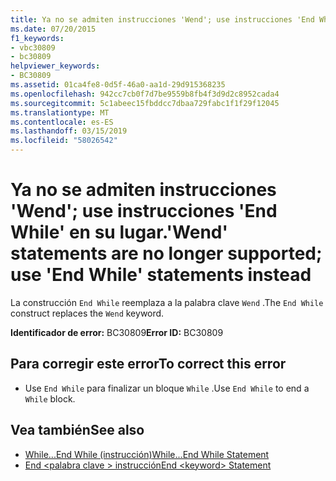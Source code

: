 ```yaml
---
title: Ya no se admiten instrucciones 'Wend'; use instrucciones 'End While' en su lugar.
ms.date: 07/20/2015
f1_keywords:
- vbc30809
- bc30809
helpviewer_keywords:
- BC30809
ms.assetid: 01ca4fe8-0d5f-46a0-aa1d-29d915368235
ms.openlocfilehash: 942cc7cb0f7d7be9559b8fb4f3d9d2c8952cada4
ms.sourcegitcommit: 5c1abeec15fbddcc7dbaa729fabc1f1f29f12045
ms.translationtype: MT
ms.contentlocale: es-ES
ms.lasthandoff: 03/15/2019
ms.locfileid: "58026542"
---
```

# <a name="wend-statements-are-no-longer-supported-use-end-while-statements-instead"></a><span data-ttu-id="51c83-102">Ya no se admiten instrucciones 'Wend'; use instrucciones 'End While' en su lugar.</span><span class="sxs-lookup"><span data-stu-id="51c83-102">'Wend' statements are no longer supported; use 'End While' statements instead</span></span>
<span data-ttu-id="51c83-103">La construcción `End While` reemplaza a la palabra clave `Wend` .</span><span class="sxs-lookup"><span data-stu-id="51c83-103">The `End While` construct replaces the `Wend` keyword.</span></span>  
  
 <span data-ttu-id="51c83-104">**Identificador de error:** BC30809</span><span class="sxs-lookup"><span data-stu-id="51c83-104">**Error ID:** BC30809</span></span>  
  
## <a name="to-correct-this-error"></a><span data-ttu-id="51c83-105">Para corregir este error</span><span class="sxs-lookup"><span data-stu-id="51c83-105">To correct this error</span></span>  
  
-   <span data-ttu-id="51c83-106">Use `End While` para finalizar un bloque `While` .</span><span class="sxs-lookup"><span data-stu-id="51c83-106">Use `End While` to end a `While` block.</span></span>  
  
## <a name="see-also"></a><span data-ttu-id="51c83-107">Vea también</span><span class="sxs-lookup"><span data-stu-id="51c83-107">See also</span></span>

- [<span data-ttu-id="51c83-108">While...End While (instrucción)</span><span class="sxs-lookup"><span data-stu-id="51c83-108">While...End While Statement</span></span>](../../visual-basic/language-reference/statements/while-end-while-statement.md)
- [<span data-ttu-id="51c83-109">End \<palabra clave > instrucción</span><span class="sxs-lookup"><span data-stu-id="51c83-109">End \<keyword> Statement</span></span>](../../visual-basic/language-reference/statements/end-keyword-statement.md)
